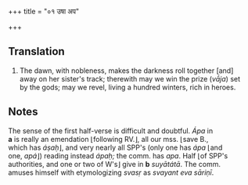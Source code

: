 +++
title = "०१ उषा अप"

+++
## Translation
1. The dawn, with nobleness, makes the darkness roll together \[and\]  
away on her sister's track; therewith may we win the prize (*vā́ja*) set  
by the gods; may we revel, living a hundred winters, rich in heroes.

## Notes
The sense of the first half-verse is difficult and doubtful. *Ápa* in  
**a** is really an emendation ⌊following RV.⌋, all our mss. ⌊save B.,  
which has *áṣaḥ*⌋, and very nearly all SPP's (only one has *ápa* ⌊and  
one, *apá*⌋) reading instead *ápaḥ;* the comm. has *apa*. Half ⌊of SPP's  
authorities, and one or two of W's⌋ give in **b** *suyātátā*. The comm.  
amuses himself with etymologizing *svasṛ* as *svayant eva sāriṇī*.
